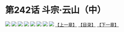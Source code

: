 # 第242话 斗宗·云山（中）
![](https://mhpic.xiaomingtaiji.net/comic/D/斗破苍穹拆分版/242话/1.jpg-zymk.middle.webp)
![](https://mhpic.xiaomingtaiji.net/comic/D/斗破苍穹拆分版/242话/2.jpg-zymk.middle.webp)
![](https://mhpic.xiaomingtaiji.net/comic/D/斗破苍穹拆分版/242话/3.jpg-zymk.middle.webp)
![](https://mhpic.xiaomingtaiji.net/comic/D/斗破苍穹拆分版/242话/4.jpg-zymk.middle.webp)
![](https://mhpic.xiaomingtaiji.net/comic/D/斗破苍穹拆分版/242话/5.jpg-zymk.middle.webp)
![](https://mhpic.xiaomingtaiji.net/comic/D/斗破苍穹拆分版/242话/6.jpg-zymk.middle.webp)
![](https://mhpic.xiaomingtaiji.net/comic/D/斗破苍穹拆分版/242话/7.jpg-zymk.middle.webp)
![](https://mhpic.xiaomingtaiji.net/comic/D/斗破苍穹拆分版/242话/8.jpg-zymk.middle.webp)
[【上一章】](./241.md)
[【目录】](./READMD.md)
[【下一章】](./243.md)
